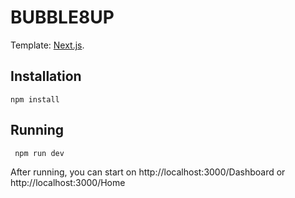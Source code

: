 # BUBBLE8UP    

 Template: [Next.js](https://nextjs.org/learn).    
## Installation

``` npm install ```

## Running

``` npm run dev```

After running, you can start on http://localhost:3000/Dashboard or http://localhost:3000/Home